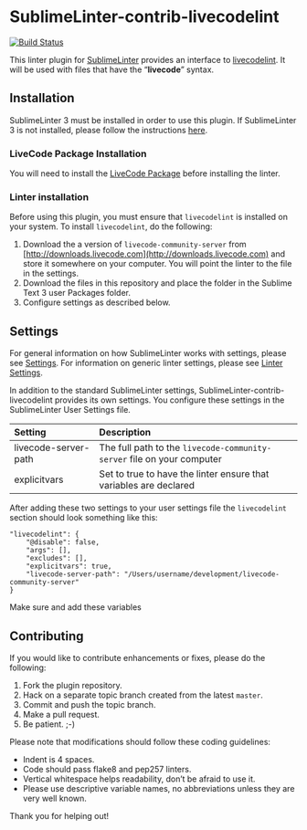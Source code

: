 SublimeLinter-contrib-livecodelint
================================

[![Build Status](https://travis-ci.org/SublimeLinter/SublimeLinter-contrib-livecodelint.svg?branch=master)](https://travis-ci.org/SublimeLinter/SublimeLinter-contrib-livecodelint)

This linter plugin for [SublimeLinter][docs] provides an interface to [livecodelint](__linter_homepage__). It will be used with files that have the “__livecode__” syntax.

## Installation
SublimeLinter 3 must be installed in order to use this plugin. If SublimeLinter 3 is not installed, please follow the instructions [here][installation].

### LiveCode Package Installation

You will need to install the [LiveCode Package](livecode-package) before installing the linter.

### Linter installation
Before using this plugin, you must ensure that `livecodelint` is installed on your system. To install `livecodelint`, do the following:

1. Download the a version of `livecode-community-server` from [http://downloads.livecode.com](http://downloads.livecode.com) and store it somewhere on your computer. You will point the linter to the file in the settings.
2. Download the files in this repository and place the folder in the Sublime Text 3 user Packages folder. 
3. Configure settings as described below.

## Settings
For general information on how SublimeLinter works with settings, please see [Settings][settings]. For information on generic linter settings, please see [Linter Settings][linter-settings].

In addition to the standard SublimeLinter settings, SublimeLinter-contrib-livecodelint provides its own settings. You configure these settings in the SublimeLinter User Settings file.

|Setting|Description|
|:------|:----------|
|livecode-server-path|The full path to the `livecode-community-server` file on your computer|
|explicitvars|Set to true to have the linter ensure that variables are declared|

After adding these two settings to your user settings file the `livecodelint` section should look something like this:

```
"livecodelint": {
    "@disable": false,
    "args": [],
    "excludes": [],
    "explicitvars": true,
    "livecode-server-path": "/Users/username/development/livecode-community-server"
}
```

Make sure and add these variables 

## Contributing
If you would like to contribute enhancements or fixes, please do the following:

1. Fork the plugin repository.
1. Hack on a separate topic branch created from the latest `master`.
1. Commit and push the topic branch.
1. Make a pull request.
1. Be patient.  ;-)

Please note that modifications should follow these coding guidelines:

- Indent is 4 spaces.
- Code should pass flake8 and pep257 linters.
- Vertical whitespace helps readability, don’t be afraid to use it.
- Please use descriptive variable names, no abbreviations unless they are very well known.

Thank you for helping out!

[docs]: http://sublimelinter.readthedocs.org
[installation]: http://sublimelinter.readthedocs.org/en/latest/installation.html
[livecode-package]: https://github.com/trevordevore/livecode-sublimetext
[locating-executables]: http://sublimelinter.readthedocs.org/en/latest/usage.html#how-linter-executables-are-located
[pc]: https://sublime.wbond.net/installation
[cmd]: http://docs.sublimetext.info/en/sublime-text-3/extensibility/command_palette.html
[settings]: http://sublimelinter.readthedocs.org/en/latest/settings.html
[linter-settings]: http://sublimelinter.readthedocs.org/en/latest/linter_settings.html
[inline-settings]: http://sublimelinter.readthedocs.org/en/latest/settings.html#inline-settings
